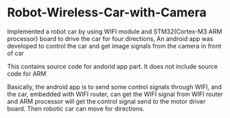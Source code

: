 Robot-Wireless-Car-with-Camera
==============================

Implemented a robot car by using WIFI module and STM32(Cortex-M3 ARM processor) board to drive the car for four directions, 
An android app was developed to control the car and get image signals from the camera in front of car

This contains source code for andorid app part. It does not include source code for ARM 

Basically, the android app is to send some control signals through WIFI, and the car, embedded with WIFI router, can get the 
WIFI signal from WIFI router and ARM processor will get the control signal send to the motor driver board. Then robotic car 
can move for directions. 
